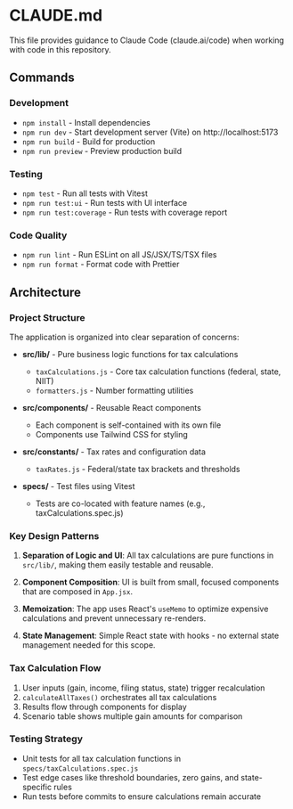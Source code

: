 # CLAUDE.md

This file provides guidance to Claude Code (claude.ai/code) when working with code in this repository.

## Commands

### Development
- `npm install` - Install dependencies
- `npm run dev` - Start development server (Vite) on http://localhost:5173
- `npm run build` - Build for production
- `npm run preview` - Preview production build

### Testing
- `npm test` - Run all tests with Vitest
- `npm run test:ui` - Run tests with UI interface
- `npm run test:coverage` - Run tests with coverage report

### Code Quality
- `npm run lint` - Run ESLint on all JS/JSX/TS/TSX files
- `npm run format` - Format code with Prettier

## Architecture

### Project Structure
The application is organized into clear separation of concerns:

- **src/lib/** - Pure business logic functions for tax calculations
  - `taxCalculations.js` - Core tax calculation functions (federal, state, NIIT)
  - `formatters.js` - Number formatting utilities

- **src/components/** - Reusable React components
  - Each component is self-contained with its own file
  - Components use Tailwind CSS for styling

- **src/constants/** - Tax rates and configuration data
  - `taxRates.js` - Federal/state tax brackets and thresholds

- **specs/** - Test files using Vitest
  - Tests are co-located with feature names (e.g., taxCalculations.spec.js)

### Key Design Patterns

1. **Separation of Logic and UI**: All tax calculations are pure functions in `src/lib/`, making them easily testable and reusable.

2. **Component Composition**: UI is built from small, focused components that are composed in `App.jsx`.

3. **Memoization**: The app uses React's `useMemo` to optimize expensive calculations and prevent unnecessary re-renders.

4. **State Management**: Simple React state with hooks - no external state management needed for this scope.

### Tax Calculation Flow

1. User inputs (gain, income, filing status, state) trigger recalculation
2. `calculateAllTaxes()` orchestrates all tax calculations
3. Results flow through components for display
4. Scenario table shows multiple gain amounts for comparison

### Testing Strategy

- Unit tests for all tax calculation functions in `specs/taxCalculations.spec.js`
- Test edge cases like threshold boundaries, zero gains, and state-specific rules
- Run tests before commits to ensure calculations remain accurate